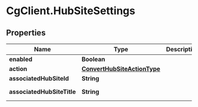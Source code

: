 # CgClient.HubSiteSettings

## Properties

Name | Type | Description | Notes
------------ | ------------- | ------------- | -------------
**enabled** | **Boolean** |  | [optional] 
**action** | [**ConvertHubSiteActionType**](ConvertHubSiteActionType.md) |  | [optional] 
**associatedHubSiteId** | **String** |  | [optional] 
**associatedHubSiteTitle** | **String** |  | [optional] [readonly] 


